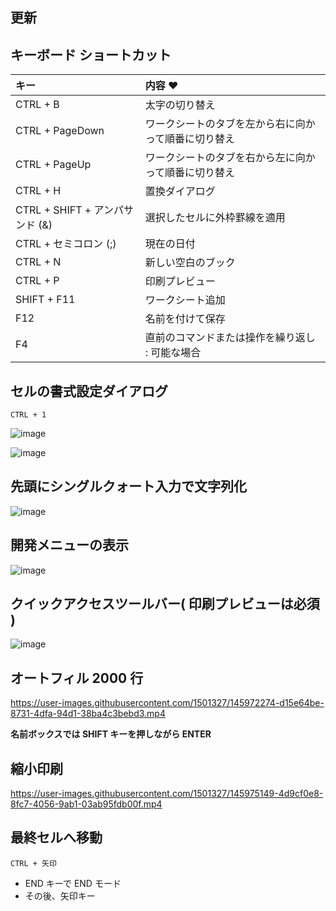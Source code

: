 ## 更新



## キーボード ショートカット

| キー | 内容 ♥
| :--- | :--- 
| CTRL + B | 太字の切り替え
| CTRL + PageDown | ワークシートのタブを左から右に向かって順番に切り替え
| CTRL + PageUp | ワークシートのタブを右から左に向かって順番に切り替え
| CTRL + H | 置換ダイアログ
| CTRL + SHIFT + アンパサンド (&) | 選択したセルに外枠罫線を適用
| CTRL + セミコロン (;) | 現在の日付
| CTRL + N | 新しい空白のブック
| CTRL + P | 印刷プレビュー
| SHIFT + F11 | ワークシート追加
| F12 | 名前を付けて保存
| F4 | 直前のコマンドまたは操作を繰り返し : 可能な場合

## セルの書式設定ダイアログ
```
CTRL + 1
```
![image](https://user-images.githubusercontent.com/1501327/145764719-9d65b191-d556-4a91-97b7-6c6927b9b2d1.png)

![image](https://user-images.githubusercontent.com/1501327/145766057-ffe9c9b1-8fe2-47d5-9738-2bff073b25b9.png)

## 先頭にシングルクォート入力で文字列化
![image](https://user-images.githubusercontent.com/1501327/145766490-af5ddf59-b8ce-4f90-8eac-e05bcc8ea2b6.png)

## 開発メニューの表示
![image](https://user-images.githubusercontent.com/1501327/145766717-22329db7-bb48-451d-8df4-08a0da26c62a.png)

## クイックアクセスツールバー( 印刷プレビューは必須 )
![image](https://user-images.githubusercontent.com/1501327/145767349-93aed1f8-4751-4f79-810f-18557cb16c8b.png)

## オートフィル 2000 行
https://user-images.githubusercontent.com/1501327/145972274-d15e64be-8731-4dfa-94d1-38ba4c3bebd3.mp4

**名前ボックスでは SHIFT キーを押しながら ENTER**

## 縮小印刷
https://user-images.githubusercontent.com/1501327/145975149-4d9cf0e8-8fc7-4056-9ab1-03ab95fdb00f.mp4

## 最終セルへ移動
```
CTRL + 矢印
```
- END キーで END モード
- その後、矢印キー

